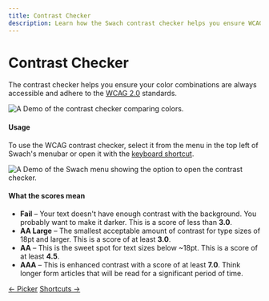 ```yaml
---
title: Contrast Checker
description: Learn how the Swach contrast checker helps you ensure WCAG 2.0 compliance.
---
```


# Contrast Checker

The contrast checker helps you ensure your color combinations are always accessible and adhere to the [WCAG 2.0](https://www.w3.org/WAI/intro/wcag) standards.

<div class="flex justify-center w-full">
  <img
    alt="A Demo of the contrast checker comparing colors."
    class="h-auto mb-16 w-full"
    src="/svgs/docs/contrast-checker.svg"
  />
</div>

#### Usage

To use the WCAG contrast checker, select it from the menu in the top
left of Swach's menubar or open it with the [keyboard shortcut](/docs/shortcuts).

<div class="flex justify-center w-full">
  <img
    alt="A Demo of the Swach menu showing the option to open the contrast checker."
    class="h-auto mb-16 w-full"
    src="/svgs/docs/launch-contrast-checker.svg"
  />
</div>

#### What the scores mean

* **Fail** – Your text doesn't have enough contrast with the background. You probably want to make it darker. This is a score of less than **3.0**.
* **AA Large** – The smallest acceptable amount of contrast for type sizes of 18pt and larger. This is a score of at least **3.0**.
* **AA** – This is the sweet spot for text sizes below ~18pt. This is a score of at least **4.5**.
* **AAA** – This is enhanced contrast with a score of at least **7.0**. Think longer form articles that will be read for a significant period of time.

<footer class="flex justify-between lg:hidden">
  <a class="text-alt hover:text-color1" href="/docs/picker/">← Picker</a>
  <a class="text-alt hover:text-color1" href="/docs/shortcuts/">Shortcuts →</a>
</footer>
